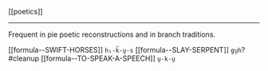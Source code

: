 [[poetics]]

---

Frequent in pie poetic reconstructions and in branch traditions.

[[formula--SWIFT-HORSES]] `h₁-k̑-u̯-s`
[[formula--SLAY-SERPENT]] `gu̯h`? #cleanup 
[[formula--TO-SPEAK-A-SPEECH]] `u̯-k-u̯`